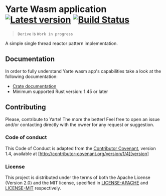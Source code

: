 # Yarte Wasm application [![Latest version](https://img.shields.io/crates/v/yarte_wasm_app.svg)](https://crates.io/crates/yarte_wasm_app) [![Build Status](https://travis-ci.org/botika/yarte.svg?branch=master)](https://travis-ci.org/botika/yarte)
> `Derive` is `Work in progress` 

A simple single thread reactor pattern implementation.



## Documentation
In order to  fully understand Yarte wasm app's capabilities take a look at the following documentation:
- [Crate documentation](https://docs.rs/yarte_wasm_app/)
- Minimum supported Rust version: 1.45 or later

## Contributing

Please, contribute to Yarte! The more the better! Feel free to open an issue and/or contacting directly with the 
owner for any request or suggestion.

### Code of conduct
This Code of Conduct is adapted from the [Contributor Covenant][homepage], version 1.4, available at [http://contributor-covenant.org/version/1/4][version]

[homepage]: http://contributor-covenant.org
[version]: http://contributor-covenant.org/version/1/4/

### License
This project is distributed under the terms of both the Apache License (Version 2.0) and the MIT license, specified in 
[LICENSE-APACHE](../LICENSE-APACHE) and [LICENSE-MIT](../LICENSE-MIT) respectively.
